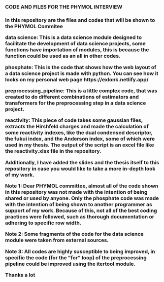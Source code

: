 <h3> CODE AND FILES FOR THE PHYMOL INTERVIEW <h3>

In this repository are the files and codes that will be shown to the PHYMOL Commitee
<p>
data science: This is a data science module designed to facilitate the development of data science projects, some functions have importation of modules, this is because the function could be used as an all in other codes.
</p>

<p>
phosphate: This is the code that shows how the web layout of a data science project is made with python. You can see how it looks on my personal web page https://exlonk.netlify.app/
</p>

<p>
preprocessing_pipeline: This is a little complex code, that was created to do different combinations of estimators and transformers for the preprocessing step in a data science project.
<p>

<p>
reactivity: This piece of code takes some gaussian files, extracts the Hirshfeld charges and made the calculation of some reactivity indexes, like the dual condensed descriptor, the fukui index, and the Anderson index, some of which were used in my thesis. The output of the script is an excel file like the reactivity.xlsx file in the repository. 
</p>

<p>
Additionally, I have added the slides and the thesis itself to this repository in case you would like to take a more in-depth look of my work.
</p>
<p>
Note 1: 
Dear PHYMOL committee, almost all of the code shown in this repository was not made with the intention of being shared or used by anyone. Only the phosphate code was made with the intention of being shown to another programmer as support of my work. Because of this, not all of the best coding practices were followed, such as thorough documentation or adhering to specific row width.

</p>

<p>
Note 2: 
Some fragments of the code for the data science module were taken from external sources.
</p>

<p>
Note 3: All codes are highly susceptible to being improved, in specific the code (for the "for" loop) of the preprocessing pipeline could be improved using the itertool module.
</p>

<p>
Thanks a lot
</p>
